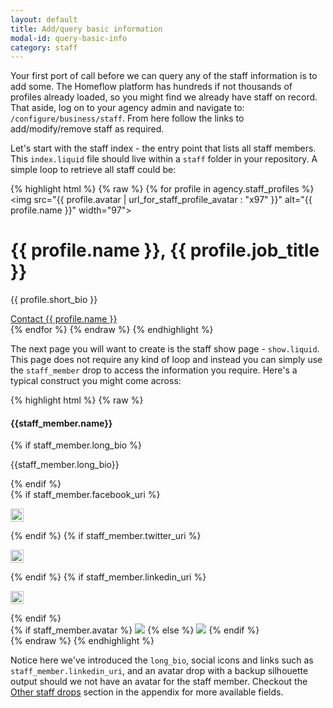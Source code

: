 ```yaml
---
layout: default
title: Add/query basic information
modal-id: query-basic-info
category: staff
---
```

Your first port of call before we can query any of the staff information is to add some. The Homeflow platform has hundreds if not thousands of profiles already loaded, so you might find we already have staff on record. That aside, log on to your agency admin and navigate to: ``/configure/business/staff``. From here follow the links to add/modify/remove staff as required.

Let's start with the staff index - the entry point that lists all staff members. This ``index.liquid`` file should live within a ``staff`` folder in your repository. A simple loop to retrieve all staff could be:

{% highlight html %}
{% raw %}
{% for profile in agency.staff_profiles %}
 <img src="{{ profile.avatar | url_for_staff_profile_avatar : "x97" }}" alt="{{ profile.name }}" width="97">
 <div>
  <h1>{{ profile.name }}, {{ profile.job_title }}</h1>
  <p>{{ profile.short_bio }}</p>
  <a href="{{profile | url_for_staff_member}}">Contact {{ profile.name }}</a>
 </div>
{% endfor %}
{% endraw %}
{% endhighlight %}

The next page you will want to create is the staff show page - ``show.liquid``. This page does not require any kind of loop and instead you can simply use the ``staff_member`` drop to access the information you require. Here's a typical construct you might come across:

{% highlight html %}
{% raw %}
<div class="span6">
 <h4>{{staff_member.name}}</h4>
 {% if staff_member.long_bio %}
  <p>
   {{staff_member.long_bio}}
  </p>
 {% endif %}
 <div class="social">
  {% if staff_member.facebook_uri %}
   <p>
    <a href="{{ staff_member.facebook_uri }}">
     <img src="{{ "facebook_50x50.png" | theme_image_url }}" width="21" height="21">
    </a>
   </p>
  {% endif %}
  {% if staff_member.twitter_uri %}
   <p>
    <a href="{{ staff_member.twitter_uri }}">
     <img src="{{ "twitter_50x50.png" | theme_image_url }}" width="21" height="21">
    </a>
   </p>
  {% endif %}
  {% if staff_member.linkedin_uri %}
   <p>
    <a href="{{ staff_member.linkedin_uri }}">
     <img src="{{ "linkedin_50x50.png" | theme_image_url }}" width="21" height="21">
    </a>
   </p>
  {% endif %}
 </div>
</div>
<div class="span6">
 {% if staff_member.avatar %}
  <img src="{{ staff_member.avatar | url_for_staff_profile_avatar : "300x_" }}" /> 
 {% else %}
  <img src="{{ 'silhouette.png' | theme_image_url}}">
 {% endif %}
</div>
{% endraw %}
{% endhighlight %}

Notice here we've introduced the ``long_bio``, social icons and links such as ``staff_member.linkedin_uri``, and an avatar drop with a backup silhouette output should we not have an avatar for the staff member. Checkout the [Other staff drops](/appendix/#other-staff-drops) section in the appendix for more available fields.


